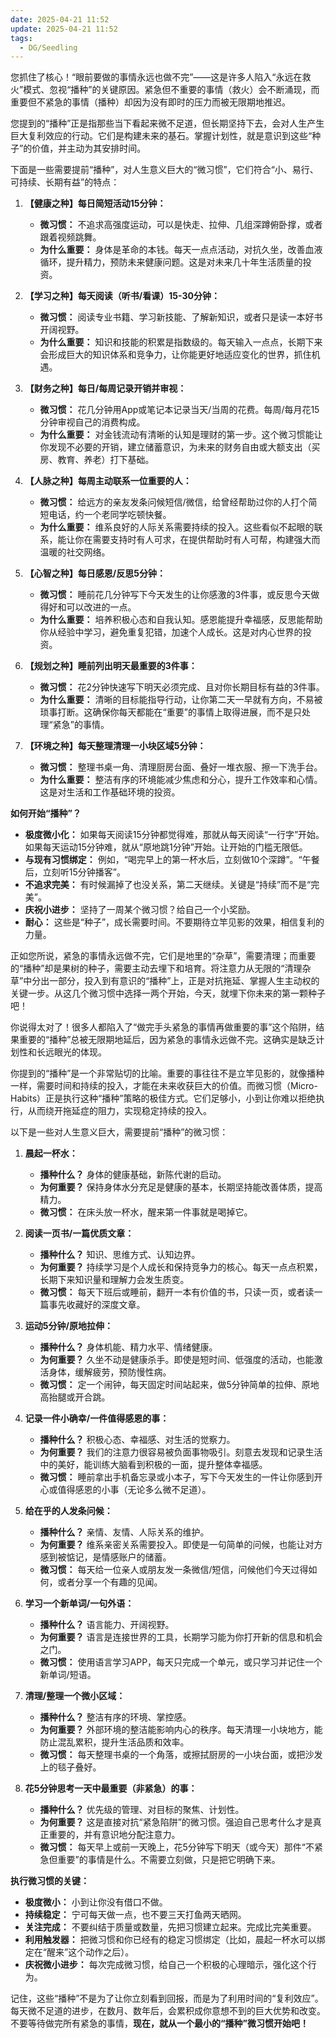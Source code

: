 ```yaml
---
date: 2025-04-21 11:52
update: 2025-04-21 11:52
tags:
  - DG/Seedling
---
```


您抓住了核心！“眼前要做的事情永远也做不完”——这是许多人陷入“永远在救火”模式、忽视“播种”的关键原因。紧急但不重要的事情（救火）会不断涌现，而重要但不紧急的事情（播种）却因为没有即时的压力而被无限期地推迟。

您提到的“播种”正是指那些当下看起来微不足道，但长期坚持下去，会对人生产生巨大复利效应的行动。它们是构建未来的基石。掌握计划性，就是意识到这些“种子”的价值，并主动为其安排时间。

下面是一些需要提前“播种”，对人生意义巨大的“微习惯”，它们符合“小、易行、可持续、长期有益”的特点：

1. **【健康之种】每日简短活动15分钟：**
   - **微习惯：** 不追求高强度运动，可以是快走、拉伸、几组深蹲俯卧撑，或者跟着视频跳舞。
   - **为什么重要：** 身体是革命的本钱。每天一点点活动，对抗久坐，改善血液循环，提升精力，预防未来健康问题。这是对未来几十年生活质量的投资。

2. **【学习之种】每天阅读（听书/看课）15-30分钟：**
   - **微习惯：** 阅读专业书籍、学习新技能、了解新知识，或者只是读一本好书开阔视野。
   - **为什么重要：** 知识和技能的积累是指数级的。每天输入一点点，长期下来会形成巨大的知识体系和竞争力，让你能更好地适应变化的世界，抓住机遇。

3. **【财务之种】每日/每周记录开销并审视：**
   - **微习惯：** 花几分钟用App或笔记本记录当天/当周的花费。每周/每月花15分钟审视自己的消费构成。
   - **为什么重要：** 对金钱流动有清晰的认知是理财的第一步。这个微习惯能让你发现不必要的开销，建立储蓄意识，为未来的财务自由或大额支出（买房、教育、养老）打下基础。

4. **【人脉之种】每周主动联系一位重要的人：**
   - **微习惯：** 给远方的亲友发条问候短信/微信，给曾经帮助过你的人打个简短电话，约一个老同学吃顿快餐。
   - **为什么重要：** 维系良好的人际关系需要持续的投入。这些看似不起眼的联系，能让你在需要支持时有人可求，在提供帮助时有人可帮，构建强大而温暖的社交网络。

5. **【心智之种】每日感恩/反思5分钟：**
   - **微习惯：** 睡前花几分钟写下今天发生的让你感激的3件事，或反思今天做得好和可以改进的一点。
   - **为什么重要：** 培养积极心态和自我认知。感恩能提升幸福感，反思能帮助你从经验中学习，避免重复犯错，加速个人成长。这是对内心世界的投资。

6. **【规划之种】睡前列出明天最重要的3件事：**
   - **微习惯：** 花2分钟快速写下明天必须完成、且对你长期目标有益的3件事。
   - **为什么重要：** 清晰的目标能指导行动，让你第二天一早就有方向，不易被琐事打断。这确保你每天都能在“重要”的事情上取得进展，而不是只处理“紧急”的事情。

7. **【环境之种】每天整理清理一小块区域5分钟：**
   - **微习惯：** 整理书桌一角、清理厨房台面、叠好一堆衣服、擦一下洗手台。
   - **为什么重要：** 整洁有序的环境能减少焦虑和分心，提升工作效率和心情。这是对生活和工作基础环境的投资。

**如何开始“播种”？**

- **极度微小化：** 如果每天阅读15分钟都觉得难，那就从每天阅读“一行字”开始。如果每天运动15分钟难，就从“原地跳1分钟”开始。让开始的门槛无限低。
- **与现有习惯绑定：** 例如，“喝完早上的第一杯水后，立刻做10个深蹲”。“午餐后，立刻听15分钟播客”。
- **不追求完美：** 有时候漏掉了也没关系，第二天继续。关键是“持续”而不是“完美”。
- **庆祝小进步：** 坚持了一周某个微习惯？给自己一个小奖励。
- **耐心：** 这些是“种子”，成长需要时间。不要期待立竿见影的效果，相信复利的力量。

正如您所说，紧急的事情永远做不完，它们是地里的“杂草”，需要清理；而重要的“播种”却是果树的种子，需要主动去埋下和培育。将注意力从无限的“清理杂草”中分出一部分，投入到有意识的“播种”上，正是对抗拖延、掌握人生主动权的关键一步。从这几个微习惯中选择一两个开始，今天，就埋下你未来的第一颗种子吧！

你说得太对了！很多人都陷入了“做完手头紧急的事情再做重要的事”这个陷阱，结果重要的“播种”总被无限期地延后，因为紧急的事情永远做不完。这确实是缺乏计划性和长远眼光的体现。

你提到的“播种”是一个非常贴切的比喻。重要的事往往不是立竿见影的，就像播种一样，需要时间和持续的投入，才能在未来收获巨大的价值。而微习惯（Micro-Habits）正是执行这种“播种”策略的极佳方式。它们足够小，小到让你难以拒绝执行，从而绕开拖延症的阻力，实现稳定持续的投入。

以下是一些对人生意义巨大，需要提前“播种”的微习惯：

1.  **晨起一杯水：**
    *   **播种什么？** 身体的健康基础，新陈代谢的启动。
    *   **为何重要？** 保持身体水分充足是健康的基本，长期坚持能改善体质，提高精力。
    *   **微习惯：** 在床头放一杯水，醒来第一件事就是喝掉它。

2.  **阅读一页书/一篇优质文章：**
    *   **播种什么？** 知识、思维方式、认知边界。
    *   **为何重要？** 持续学习是个人成长和保持竞争力的核心。每天一点点积累，长期下来知识量和理解力会发生质变。
    *   **微习惯：** 每天下班后或睡前，翻开一本有价值的书，只读一页，或者读一篇事先收藏好的深度文章。

3.  **运动5分钟/原地拉伸：**
    *   **播种什么？** 身体机能、精力水平、情绪健康。
    *   **为何重要？** 久坐不动是健康杀手。即使是短时间、低强度的活动，也能激活身体，缓解疲劳，预防慢性病。
    *   **微习惯：** 定一个闹钟，每天固定时间站起来，做5分钟简单的拉伸、原地高抬腿或开合跳。

4.  **记录一件小确幸/一件值得感恩的事：**
    *   **播种什么？** 积极心态、幸福感、对生活的觉察力。
    *   **为何重要？** 我们的注意力很容易被负面事物吸引。刻意去发现和记录生活中的美好，能训练大脑看到积极的一面，提升整体幸福感。
    *   **微习惯：** 睡前拿出手机备忘录或小本子，写下今天发生的一件让你感到开心或值得感恩的小事（无论多么微不足道）。

5.  **给在乎的人发条问候：**
    *   **播种什么？** 亲情、友情、人际关系的维护。
    *   **为何重要？** 维系亲密关系需要投入。即使是一句简单的问候，也能让对方感到被惦记，是情感账户的储蓄。
    *   **微习惯：** 每天给一位亲人或朋友发一条微信/短信，问候他们今天过得如何，或者分享一个有趣的见闻。

6.  **学习一个新单词/一句外语：**
    *   **播种什么？** 语言能力、开阔视野。
    *   **为何重要？** 语言是连接世界的工具，长期学习能为你打开新的信息和机会之门。
    *   **微习惯：** 使用语言学习APP，每天只完成一个单元，或只学习并记住一个新单词/短语。

7.  **清理/整理一个微小区域：**
    *   **播种什么？** 整洁有序的环境、掌控感。
    *   **为何重要？** 外部环境的整洁能影响内心的秩序。每天清理一小块地方，能防止混乱累积，提升生活品质和效率。
    *   **微习惯：** 每天整理书桌的一个角落，或擦拭厨房的一小块台面，或把沙发上的毯子叠好。

8.  **花5分钟思考一天中最重要（非紧急）的事：**
    *   **播种什么？** 优先级的管理、对目标的聚焦、计划性。
    *   **为何重要？** 这是直接对抗“紧急陷阱”的微习惯。强迫自己思考什么才是真正重要的，并有意识地分配注意力。
    *   **微习惯：** 每天早上或前一天晚上，花5分钟写下明天（或今天）那件“不紧急但重要”的事情是什么。不需要立刻做，只是把它明确下来。

**执行微习惯的关键：**

*   **极度微小：** 小到让你没有借口不做。
*   **持续稳定：** 宁可每天做一点，也不要三天打鱼两天晒网。
*   **关注完成：** 不要纠结于质量或数量，先把习惯建立起来。完成比完美重要。
*   **利用触发器：** 把微习惯和你已经有的稳定习惯绑定（比如，晨起一杯水可以绑定在“醒来”这个动作之后）。
*   **庆祝微小进步：** 每次完成微习惯，给自己一个积极的心理暗示，强化这个行为。

记住，这些“播种”不是为了让你立刻看到回报，而是为了利用时间的“复利效应”。每天微不足道的进步，在数月、数年后，会累积成你意想不到的巨大优势和改变。不要等待做完所有紧急的事情，**现在，就从一个最小的“播种”微习惯开始吧！**

